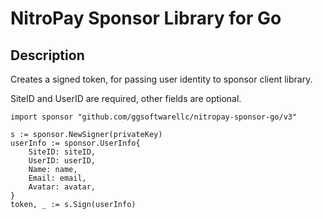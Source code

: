 # NitroPay Sponsor Library for Go

## Description

Creates a signed token, for passing user identity to sponsor client library.

SiteID and UserID are required, other fields are optional.

```golang
import sponsor "github.com/ggsoftwarellc/nitropay-sponsor-go/v3"

s := sponsor.NewSigner(privateKey)
userInfo := sponsor.UserInfo{
    SiteID: siteID,
    UserID: userID,
    Name: name,
    Email: email,
    Avatar: avatar,
}
token, _ := s.Sign(userInfo)
```
